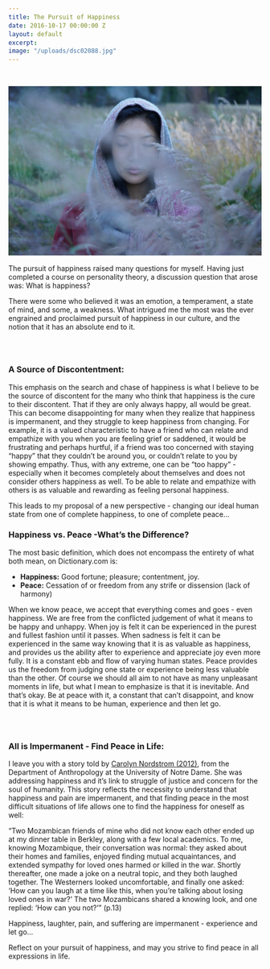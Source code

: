 ```yaml
---
title: The Pursuit of Happiness
date: 2016-10-17 00:00:00 Z
layout: default
excerpt: 
image: "/uploads/dsc02088.jpg"
---
```


&nbsp;

![](/uploads/versions/dsc02084---x----2300-1536x---.jpg)

The pursuit of happiness raised many questions for myself. Having just completed a course on personality theory, a discussion question that arose was: What is happiness?

There were some who believed it was an emotion, a temperament, a state of mind, and some, a weakness. What intrigued me the most was the ever engrained and proclaimed pursuit of happiness in our culture, and the notion that it has an absolute end to it.

### &nbsp;

### A Source of Discontentment:&nbsp;

This emphasis on the search and chase of happiness is what I believe to be the source of discontent for the many who think that happiness is the cure to their discontent. That if they are only always happy, all would be great. This can become disappointing for many when they realize that happiness is impermanent, and they struggle to keep happiness from changing. For example, it is a valued characteristic to have a friend who can relate and empathize with you when you are feeling grief or saddened, it would be frustrating and perhaps hurtful, if a friend was too concerned with staying “happy” that they couldn’t be around you, or couldn’t relate to you by showing empathy. Thus, with any extreme, one can be “too happy” - especially when it becomes completely about themselves and does not consider others happiness as well. To be able to relate and empathize with others is as valuable and rewarding as feeling personal happiness.

This leads to my proposal of a new perspective - changing our ideal human state from one of complete happiness, to one of complete peace…

### Happiness vs. Peace -What’s the Difference?&nbsp;

The most basic definition, which does not encompass the entirety of what both mean, on Dictionary.com is:

* **Happiness:** Good fortune; pleasure; contentment, joy.
* **Peace:** Cessation of or freedom from any strife or dissension (lack of harmony)


When we know peace, we accept that everything comes and goes - even happiness. We are free from the conflicted judgement of what it means to be happy and unhappy. When joy is felt it can be experienced in the purest and fullest fashion until it passes. When sadness is felt it can be experienced in the same way knowing that it is as valuable as happiness, and provides us the ability after to experience and appreciate joy even more fully. It is a constant ebb and flow of varying human states. Peace provides us the freedom from judging one state or experience being less valuable than the other. Of course we should all aim to not have as many unpleasant moments in life, but what I mean to emphasize is that it is inevitable. And that’s okay. Be at peace with it, a constant that can’t disappoint, and know that it is what it means to be human, experience and then let go.

### &nbsp;

### All is Impermanent - Find Peace in Life:&nbsp;

I leave you with a story told by [Carolyn Nordstrom (2012)](http://gallery.mailchimp.com/c616a68c09aae3ea3e536552e/files/a3c7d20f-b43d-42b8-ac2f-f77906664220.pdf), from the Department of Anthropology at the University of Notre Dame. She was addressing happiness and it’s link to struggle of justice and concern for the soul of humanity. This story reflects the necessity to understand that happiness and pain are impermanent, and that finding peace in the most difficult situations of life allows one to find the happiness for oneself as well:

“Two Mozambican friends of mine who did not know each other ended up at my dinner table in Berkley, along with a few local academics. To me, knowing Mozambique, their conversation was normal: they asked about their homes and families, enjoyed finding mutual acquaintances, and extended sympathy for loved ones harmed or killed in the war. Shortly thereafter, one made a joke on a neutral topic, and they both laughed together. The Westerners looked uncomfortable, and finally one asked: ‘How can you laugh at a time like this, when you’re talking about losing loved ones in war?’ The two Mozambicans shared a knowing look, and one replied: ‘How can you not?’” (p.13)

Happiness, laughter, pain, and suffering are impermanent - experience and let go…

Reflect on your pursuit of happiness, and may you strive to find peace in all expressions in life.
